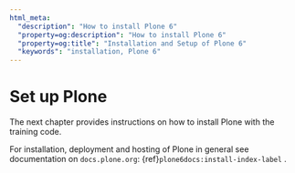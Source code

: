 ```yaml
---
html_meta:
  "description": "How to install Plone 6"
  "property=og:description": "How to install Plone 6"
  "property=og:title": "Installation and Setup of Plone 6"
  "keywords": "installation, Plone 6"
---
```


# Set up Plone

The next chapter provides instructions on how to install Plone with the training code.

For installation, deployment and hosting of Plone in general see documentation on `docs.plone.org`:
{ref}`plone6docs:install-index-label` .
